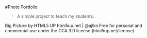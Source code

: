 #Photo Portfolio

> A simple project to teach my students.

Big Picture by HTML5 UP
html5up.net | @ajlkn
Free for personal and commercial use under the CCA 3.0 license (html5up.net/license)
